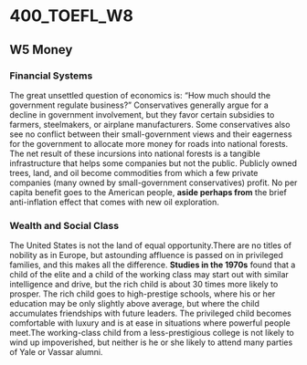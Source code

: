 # 400_TOEFL_W8

## W5 Money

### Financial Systems

The great unsettled question of economics is: “How much should the government regulate business?” Conservatives generally argue for a decline in government involvement, but they favor certain subsidies to farmers, steelmakers, or airplane manufacturers. Some conservatives also see no conflict between their small-government views and their eagerness for the government to allocate more money for roads into national forests. The net result of these incursions into national forests is a tangible infrastructure that helps some companies but not the public. Publicly owned trees, land, and oil become commodities from which a few private companies (many owned by small-government conservatives) profit. No per capita benefit goes to the American people, **aside perhaps from** the brief anti-inflation effect that comes with new oil exploration.

### Wealth and Social Class

The United States is not the land of equal opportunity.There are no titles of nobility as in Europe, but astounding affluence is passed on in privileged families, and this makes all the difference. **Studies in the 1970s** found that a child of the elite and a child of the working class may start out with similar intelligence and drive, but the rich child is about 30 times more likely to prosper. The rich child goes to high-prestige schools, where his or her education may be only slightly above average, but where the child accumulates friendships with future leaders. The privileged child becomes comfortable with luxury and is at ease in situations where powerful people meet.The working-class child from a less-prestigious college is not likely to wind up impoverished, but neither is he or she likely to attend many parties of Yale or Vassar alumni.
